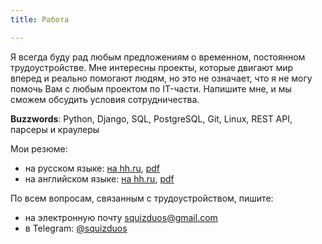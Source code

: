 ```yaml
---
title: Работа

---
```


Я всегда буду рад любым предложениям о временном, постоянном трудоустройстве. Мне интересны проекты, которые двигают мир вперед и реально помогают людям, но это не означает, что я не могу помочь Вам с любым проектом по IT-части. Напишите мне, и мы сможем обсудить условия сотрудничества.

**Buzzwords**: Python, Django, SQL, PostgreSQL, Git, Linux, REST API, парсеры и краулеры

Мои резюме:

 * на русском языке: [на hh.ru](https://hh.ru/resume/1324276fff01c796bb0039ed1f6d35326d3230),  [pdf](/hire/CV_RU.pdf)
 * на английском языке: [на hh.ru](http://hh.ru/resume/3187e868ff03195ad80039ed1f66464c704169), [pdf](/hire/CV_US.pdf)

По всем вопросам, связанным с трудоустройством, пишите:

 * на электронную почту [squizduos@gmail.com](mailto:squizduos@gmail.com)
 * в Telegram: [@squizduos](https://telegram.me/squizduos)